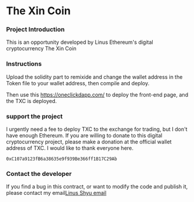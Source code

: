 # The Xin Coin

### Project Introduction

This is an opportunity developed by Linus Ethereum's digital cryptocurrency The Xin Coin

### Instructions

Upload the solidity part to remixide and change the wallet address in the Token file to your wallet address, then compile and deploy.

Then use this https://oneclickdapp.com/ to deploy the front-end page, and the TXC is deployed.

### support the project

I urgently need a fee to deploy TXC to the exchange for trading, but I don't have enough Ethereum. If you are willing to donate to this digital cryptocurrency project, please make a donation at the official wallet address of TXC. I would like to thank everyone here.

```
0xC107a9123fB6a38635e9f939Be366ff1B17C29Ab
```

### Contact the developer

If you find a bug in this contract, or want to modify the code and publish it, please contact my email[Linus Shyu email](linusshyu@gmail.com)

